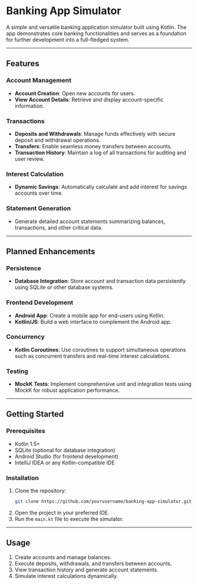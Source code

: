 # Banking App Simulator

A simple and versatile banking application simulator built using Kotlin. The app demonstrates core banking functionalities and serves as a foundation for further development into a full-fledged system.

---

## **Features**

### **Account Management**
- **Account Creation**: Open new accounts for users.
- **View Account Details**: Retrieve and display account-specific information.

### **Transactions**
- **Deposits and Withdrawals**: Manage funds effectively with secure deposit and withdrawal operations.
- **Transfers**: Enable seamless money transfers between accounts.
- **Transaction History**: Maintain a log of all transactions for auditing and user review.

### **Interest Calculation**
- **Dynamic Savings**: Automatically calculate and add interest for savings accounts over time.

### **Statement Generation**
- Generate detailed account statements summarizing balances, transactions, and other critical data.

---

## **Planned Enhancements**

### **Persistence**
- **Database Integration**: Store account and transaction data persistently using SQLite or other database systems.

### **Frontend Development**
- **Android App**: Create a mobile app for end-users using Kotlin.
- **Kotlin/JS**: Build a web interface to complement the Android app.

### **Concurrency**
- **Kotlin Coroutines**: Use coroutines to support simultaneous operations such as concurrent transfers and real-time interest calculations.

### **Testing**
- **MockK Tests**: Implement comprehensive unit and integration tests using MockK for robust application performance.

---

## **Getting Started**

### **Prerequisites**
- Kotlin 1.5+
- SQLite (optional for database integration)
- Android Studio (for frontend development)
- IntelliJ IDEA or any Kotlin-compatible IDE

### **Installation**
1. Clone the repository:
   ```bash
   git clone https://github.com/yourusername/banking-app-simulator.git
   ```
2. Open the project in your preferred IDE.
3. Run the `main.kt` file to execute the simulator.

---

## **Usage**

1. Create accounts and manage balances.
2. Execute deposits, withdrawals, and transfers between accounts.
3. View transaction history and generate account statements.
4. Simulate interest calculations dynamically.
